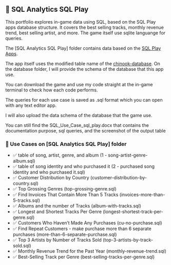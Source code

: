 ## 🎸 SQL Analytics SQL Play

This portfolio explores in-game data using SQL, based on the SQL Play apps database structure. It covers the best selling tracks, monthly revenue trend, best selling artist, and more. The game itself use sqlite languange for queries.

The [SQL Analytics SQL Play] folder contains data based on the [SQL Play Apps](https://play.google.com/store/apps/details?id=com.sql_playground).

The app itself uses the modified table name of the [chinook-database](https://github.com/lerocha/chinook-database). On the database folder, I will provide the schema of the database that this app use.

You can download the game and use my code straight at the in-game terminal to check how each code performs.

The queries for each use case is saved as .sql format which you can open with any text editor app.

I will also upload the data schema of the database that the game use.

You can still find the SQL_Use_Case_sql_play.docx that contains the documentation purpose, sql queries, and the screenshot of the output table

### 📁 Use Cases on [SQL Analytics SQL Play] folder

- ✅ table of song, artist, genre, and album (1 - song-artist-genre-album.sql)
- ✅ table of song identity and who purchased it (2 - purchased song identity and who purchased it.sql)
- ✅ Customer Distribution by Country (customer-distribution-by-country.sql) 
- ✅ Top Grossing Genres (top-grossing-genre.sql)
- ✅ Find Invoices That Contain More Than 5 Tracks (invoices-more-than-5-tracks.sql)
- ✅ Albums and the number of Tracks (album-with-tracks.sql)
- ✅ Longest and Shortest Tracks Per Genre (longest-shortest-track-per-genre.sql)
- ✅ Customers Who Haven’t Made Any Purchases (cu-no-purchase.sql)
- ✅ Find Repeat Customers - make purchase more than 6 separate purchases (more-than-6-separate-purchase.sql)
- ✅ Top 3 Artists by Number of Tracks Sold (top-3-artists-by-track-sold.sql)
- ✅ Monthly Revenue Trend for the Past Year (monthly-revenue-trend.sql)
- ✅ Best-Selling Track per Genre (best-selling-tracks-per-genre.sql)